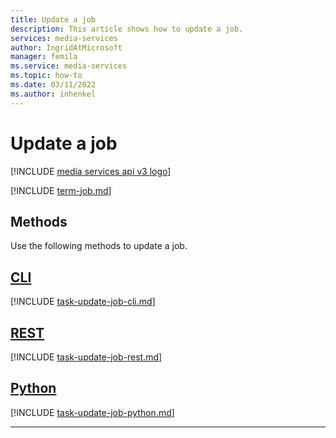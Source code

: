 ```yaml
---
title: Update a job
description: This article shows how to update a job.
services: media-services
author: IngridAtMicrosoft
manager: femila 
ms.service: media-services
ms.topic: how-to
ms.date: 03/11/2022
ms.author: inhenkel
---
```


# Update a job

[!INCLUDE [media services api v3 logo](./includes/v3-hr.md)]

[!INCLUDE [term-job.md](./includes/term-job.md)]

## Methods

Use the following methods to update a job.

## [CLI](#tab/cli/)

[!INCLUDE [task-update-job-cli.md](includes/task-update-job-cli.md)]

## [REST](#tab/rest/)

[!INCLUDE [task-update-job-rest.md](includes/task-update-job-rest.md)]

## [Python](#tab/python/)

[!INCLUDE [task-update-job-python.md](includes/task-update-job-python.md)]

---
